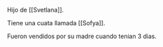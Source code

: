 Hijo de [[Svetlana]].

Tiene una cuata llamada [[Sofya]].

Fueron vendidos por su madre cuando tenian 3 dias.